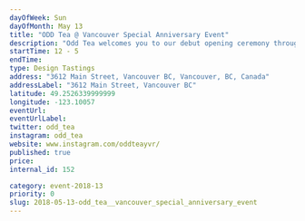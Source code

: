 ```yaml
---
dayOfWeek: Sun
dayOfMonth: May 13
title: "ODD Tea @ Vancouver Special Anniversary Event"
description: "Odd Tea welcomes you to our debut opening ceremony through VDW.  Join us at our POP up at the Vancouver Special Anniversary event.<br> <br> Exclusively for this debut, we will be serving three of our meticulously prepared NO. 1 Blooming Collection including: FOREVER YOUNG HIBISCUS, GOLDEN LAVENDER MYLK, and MATCHA BLOSSOM LATTE for tasting.   <br> <br> VDW's 2018 theme is reflecting on how design impacts our world.  Our goal is to showcase how the products we have researched and developed can contribute positively to our community and our drive for sustainability."
startTime: 12 - 5 
endTime: 
type: Design Tastings
address: "3612 Main Street, Vancouver BC, Vancouver, BC, Canada"
addressLabel: "3612 Main Street, Vancouver BC"
latitude: 49.2526339999999
longitude: -123.10057
eventUrl: 
eventUrlLabel: 
twitter: odd_tea
instagram: odd_tea
website: www.instagram.com/oddteayvr/
published: true
price: 
internal_id: 152

category: event-2018-13
priority: 0
slug: 2018-05-13-odd_tea__vancouver_special_anniversary_event
---
```

